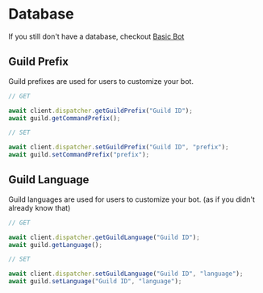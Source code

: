 # Database

If you still don't have a database, checkout [Basic Bot](./basicbot.md)

## Guild Prefix

Guild prefixes are used for users to customize your bot.

```js
// GET

await client.dispatcher.getGuildPrefix("Guild ID");
await guild.getCommandPrefix();

// SET

await client.dispatcher.setGuildPrefix("Guild ID", "prefix");
await guild.setCommandPrefix("prefix");
```

<branch version="5.x">

## Guild Language

Guild languages are used for users to customize your bot. (as if you didn't already know that)

```js
// GET

await client.dispatcher.getGuildLanguage("Guild ID");
await guild.getLanguage();

// SET

await client.dispatcher.setGuildLanguage("Guild ID", "language");
await guild.setLanguage("Guild ID", "language");
```

</branch>
